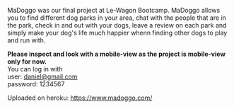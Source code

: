 MaDoggo was our final project at Le-Wagon Bootcamp.
MaDoggo allows you to find different dog parks in your area, chat with the people that are in the park, check in and out with your dogs, leave a review on each park and simply make your dog's life much happier whenn finding other dogs to play and run with.

<b>Please inspect and look with a mobile-view as the project is mobile-view only for now.</b>
<br>
You can log in with
<br>
user: daniel@gmail.com
<br>
password: 1234567

Uploaded on heroku:
https://www.madoggo.com/
